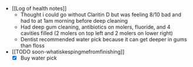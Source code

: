   * [[Log of health notes]]
    * Thought i could go without Claritin D but was feeling 8/10 bad and had to at 1am morning before deep cleaning 
    * Had deep gum cleaning, antibiotics on molers, fluoride, and 4 cavities filled (2 molers on top left and 2 molers on lower right)
    * Dentist recommended water pick because it can get deeper in gums than floss
  * [[TODO soon-whatiskespingmefromfinishing]]
    * [x] Buy water pick 